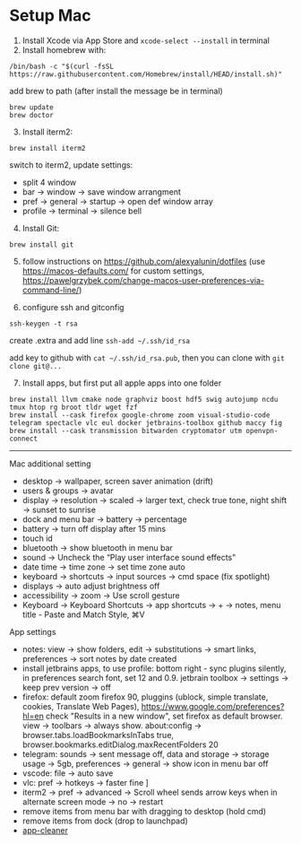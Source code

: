 # Setup Mac

1. Install Xcode via App Store and `xcode-select --install` in terminal
2. Install homebrew with:
```
/bin/bash -c "$(curl -fsSL https://raw.githubusercontent.com/Homebrew/install/HEAD/install.sh)"
```
add brew to path (after install the message be in terminal)
```
brew update
brew doctor
```

3. Install iterm2: 
```
brew install iterm2
```
switch to iterm2, update settings:
- split 4 window
- bar -> window -> save window arrangment 
- pref -> general -> startup -> open def window array
- profile -> terminal -> silence bell

4.  Install Git: 
```
brew install git
```

5. follow instructions on https://github.com/alexyalunin/dotfiles 
(use https://macos-defaults.com/ for custom settings, https://pawelgrzybek.com/change-macos-user-preferences-via-command-line/)

6. configure ssh and gitconfig
```
ssh-keygen -t rsa
```
create .extra and add line `ssh-add ~/.ssh/id_rsa`

add key to github with `cat ~/.ssh/id_rsa.pub`, then you can clone with `git clone git@...`

7. Install apps, but first put all apple apps into one folder
```
brew install llvm cmake node graphviz boost hdf5 swig autojump ncdu tmux htop rg broot tldr wget fzf
brew install --cask firefox google-chrome zoom visual-studio-code telegram spectacle vlc eul docker jetbrains-toolbox github maccy fig
brew install --cask transmission bitwarden cryptomator utm openvpn-connect
```

-------------
Mac additional setting
- desktop -> wallpaper, screen saver animation (drift)
- users & groups -> avatar
- display -> resolution -> scaled -> larger text, check true tone, night shift -> sunset to sunrise
- dock and menu bar -> battery -> percentage
- battery -> turn off display after 15 mins
- touch id
- bluetooth -> show bluetooth in menu bar
- sound -> Uncheck the “Play user interface sound effects”
- date time -> time zone -> set time zone auto
- keyboard -> shortcuts -> input sources -> cmd space (fix spotlight)
- displays -> auto adjust brightness off
- accessibility -> zoom -> Use scroll gesture
- Keyboard -> Keyboard Shortcuts -> app shortcuts -> + -> notes, menu title - Paste and Match Style, ⌘V

App settings
- notes: view -> show folders, edit -> substitutions -> smart links, preferences -> sort notes by date created
- install jetbrains apps, to use profile: bottom right - sync plugins silently, in preferences search font, set 12 and 0.9. jetbrain toolbox -> settings -> keep prev version -> off
- firefox: default zoom firefox 90, pluggins (ublock, simple translate, cookies, Translate Web Pages), https://www.google.com/preferences?hl=en check "Results in a new window", set firefox as default browser. view -> toolbars -> always show. about:config -> browser.tabs.loadBookmarksInTabs true, browser.bookmarks.editDialog.maxRecentFolders 20
- telegram: sounds -> sent message off, data and storage -> storage usage -> 5gb, preferences -> general -> show icon in menu bar off
- vscode: file -> auto save
- vlc: pref -> hotkeys -> faster fine ]
- iterm2 -> pref -> advanced -> Scroll wheel sends arrow keys when in alternate screen mode -> no -> restart
- remove items from menu bar with dragging to desktop (hold cmd)
- remove items from dock (drop to launchpad)
- [app-cleaner](https://github.com/sunknudsen/privacy-guides/blob/master/how-to-clean-uninstall-macos-apps-using-appcleaner-open-source-alternative/README.md)
